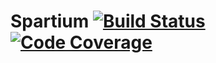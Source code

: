 # Spartium [![Build Status](https://travis-ci.org/spolischook/Spartium.svg?branch=master)](https://travis-ci.org/spolischook/Spartium) [![Code Coverage](https://scrutinizer-ci.com/g/spolischook/Spartium/badges/coverage.png?b=master)](https://scrutinizer-ci.com/g/spolischook/Spartium/?branch=master)
